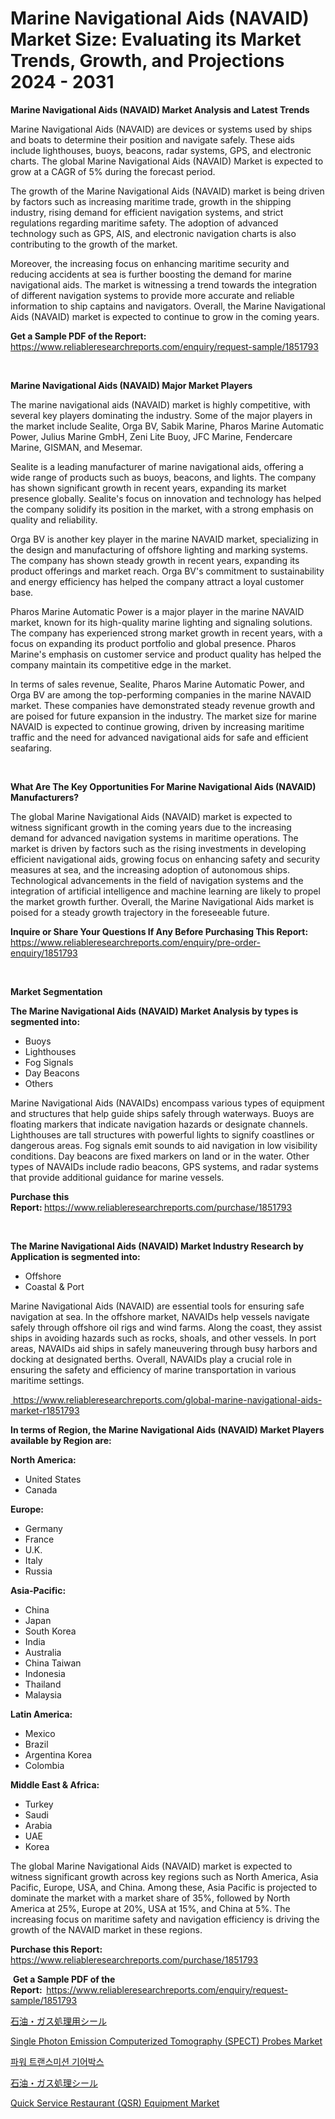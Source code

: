 <p><h1>Marine Navigational Aids (NAVAID) Market Size: Evaluating its Market Trends, Growth, and Projections 2024 - 2031</h1></p><p><strong>Marine Navigational Aids (NAVAID) Market Analysis and Latest Trends</strong></p>
<p><p>Marine Navigational Aids (NAVAID) are devices or systems used by ships and boats to determine their position and navigate safely. These aids include lighthouses, buoys, beacons, radar systems, GPS, and electronic charts. The global Marine Navigational Aids (NAVAID) Market is expected to grow at a CAGR of 5% during the forecast period. </p><p>The growth of the Marine Navigational Aids (NAVAID) market is being driven by factors such as increasing maritime trade, growth in the shipping industry, rising demand for efficient navigation systems, and strict regulations regarding maritime safety. The adoption of advanced technology such as GPS, AIS, and electronic navigation charts is also contributing to the growth of the market.</p><p>Moreover, the increasing focus on enhancing maritime security and reducing accidents at sea is further boosting the demand for marine navigational aids. The market is witnessing a trend towards the integration of different navigation systems to provide more accurate and reliable information to ship captains and navigators. Overall, the Marine Navigational Aids (NAVAID) market is expected to continue to grow in the coming years.</p></p>
<p><strong>Get a Sample PDF of the Report:&nbsp;</strong> <a href="https://www.reliableresearchreports.com/enquiry/request-sample/1851793">https://www.reliableresearchreports.com/enquiry/request-sample/1851793</a></p>
<p>&nbsp;</p>
<p><strong>Marine Navigational Aids (NAVAID) Major Market Players</strong></p>
<p><p>The marine navigational aids (NAVAID) market is highly competitive, with several key players dominating the industry. Some of the major players in the market include Sealite, Orga BV, Sabik Marine, Pharos Marine Automatic Power, Julius Marine GmbH, Zeni Lite Buoy, JFC Marine, Fendercare Marine, GISMAN, and Mesemar.</p><p>Sealite is a leading manufacturer of marine navigational aids, offering a wide range of products such as buoys, beacons, and lights. The company has shown significant growth in recent years, expanding its market presence globally. Sealite's focus on innovation and technology has helped the company solidify its position in the market, with a strong emphasis on quality and reliability.</p><p>Orga BV is another key player in the marine NAVAID market, specializing in the design and manufacturing of offshore lighting and marking systems. The company has shown steady growth in recent years, expanding its product offerings and market reach. Orga BV's commitment to sustainability and energy efficiency has helped the company attract a loyal customer base.</p><p>Pharos Marine Automatic Power is a major player in the marine NAVAID market, known for its high-quality marine lighting and signaling solutions. The company has experienced strong market growth in recent years, with a focus on expanding its product portfolio and global presence. Pharos Marine's emphasis on customer service and product quality has helped the company maintain its competitive edge in the market.</p><p>In terms of sales revenue, Sealite, Pharos Marine Automatic Power, and Orga BV are among the top-performing companies in the marine NAVAID market. These companies have demonstrated steady revenue growth and are poised for future expansion in the industry. The market size for marine NAVAID is expected to continue growing, driven by increasing maritime traffic and the need for advanced navigational aids for safe and efficient seafaring.</p></p>
<p>&nbsp;</p>
<p><strong>What Are The Key Opportunities For Marine Navigational Aids (NAVAID) Manufacturers?</strong></p>
<p><p>The global Marine Navigational Aids (NAVAID) market is expected to witness significant growth in the coming years due to the increasing demand for advanced navigation systems in maritime operations. The market is driven by factors such as the rising investments in developing efficient navigational aids, growing focus on enhancing safety and security measures at sea, and the increasing adoption of autonomous ships. Technological advancements in the field of navigation systems and the integration of artificial intelligence and machine learning are likely to propel the market growth further. Overall, the Marine Navigational Aids market is poised for a steady growth trajectory in the foreseeable future.</p></p>
<p><strong>Inquire or Share Your Questions If Any Before Purchasing This Report:</strong> <a href="https://www.reliableresearchreports.com/enquiry/pre-order-enquiry/1851793">https://www.reliableresearchreports.com/enquiry/pre-order-enquiry/1851793</a></p>
<p>&nbsp;</p>
<p><strong>Market Segmentation</strong></p>
<p><strong>The Marine Navigational Aids (NAVAID) Market Analysis by types is segmented into:</strong></p>
<p><ul><li>Buoys</li><li>Lighthouses</li><li>Fog Signals</li><li>Day Beacons</li><li>Others</li></ul></p>
<p><p>Marine Navigational Aids (NAVAIDs) encompass various types of equipment and structures that help guide ships safely through waterways. Buoys are floating markers that indicate navigation hazards or designate channels. Lighthouses are tall structures with powerful lights to signify coastlines or dangerous areas. Fog signals emit sounds to aid navigation in low visibility conditions. Day beacons are fixed markers on land or in the water. Other types of NAVAIDs include radio beacons, GPS systems, and radar systems that provide additional guidance for marine vessels.</p></p>
<p><strong>Purchase this Report:&nbsp;</strong><a href="https://www.reliableresearchreports.com/purchase/1851793">https://www.reliableresearchreports.com/purchase/1851793</a></p>
<p>&nbsp;</p>
<p><strong>The Marine Navigational Aids (NAVAID) Market Industry Research by Application is segmented into:</strong></p>
<p><ul><li>Offshore</li><li>Coastal & Port</li></ul></p>
<p><p>Marine Navigational Aids (NAVAID) are essential tools for ensuring safe navigation at sea. In the offshore market, NAVAIDs help vessels navigate safely through offshore oil rigs and wind farms. Along the coast, they assist ships in avoiding hazards such as rocks, shoals, and other vessels. In port areas, NAVAIDs aid ships in safely maneuvering through busy harbors and docking at designated berths. Overall, NAVAIDs play a crucial role in ensuring the safety and efficiency of marine transportation in various maritime settings.</p></p>
<p><a href="https://www.reliableresearchreports.com/global-marine-navigational-aids-market-r1851793">&nbsp;https://www.reliableresearchreports.com/global-marine-navigational-aids-market-r1851793</a></p>
<p><strong>In terms of Region, the Marine Navigational Aids (NAVAID) Market Players available by Region are:</strong></p>
<p>
    <p> <strong> North America: </strong>
        <ul>
            <li>United States</li>
            <li>Canada</li>
        </ul>
        </p> 
    <p> <strong> Europe: </strong>
        <ul>
            <li>Germany</li>
            <li>France</li>
            <li>U.K.</li>
            <li>Italy</li>
            <li>Russia</li>
        </ul>
        </p> 
    <p> <strong> Asia-Pacific: </strong>
        <ul>
            <li>China</li>
            <li>Japan</li>
            <li>South Korea</li>
            <li>India</li>
            <li>Australia</li>
            <li>China Taiwan</li>
            <li>Indonesia</li>
            <li>Thailand</li>
            <li>Malaysia</li>
        </ul>
        </p> 
    <p> <strong> Latin America: </strong>
        <ul>
            <li>Mexico</li>
            <li>Brazil</li>
            <li>Argentina Korea</li>
            <li>Colombia</li>
        </ul>
        </p> 
    <p> <strong> Middle East & Africa: </strong>
        <ul>
            <li>Turkey</li>
            <li>Saudi</li>
            <li>Arabia</li>
            <li>UAE</li>
            <li>Korea</li>
        </ul>
    </p>
    </p>
<p><p>The global Marine Navigational Aids (NAVAID) market is expected to witness significant growth across key regions such as North America, Asia Pacific, Europe, USA, and China. Among these, Asia Pacific is projected to dominate the market with a market share of 35%, followed by North America at 25%, Europe at 20%, USA at 15%, and China at 5%. The increasing focus on maritime safety and navigation efficiency is driving the growth of the NAVAID market in these regions.</p></p>
<p><strong>Purchase this Report: </strong><a href="https://www.reliableresearchreports.com/purchase/1851793">https://www.reliableresearchreports.com/purchase/1851793</a></p>
<p>&nbsp;<strong>Get a Sample PDF of the Report:&nbsp;&nbsp;</strong><a href="https://www.reliableresearchreports.com/enquiry/request-sample/1851793">https://www.reliableresearchreports.com/enquiry/request-sample/1851793</a></p>
<p><strong></strong></p>
<p><p><a href="https://github.com/LeanneBruen2023/Market-Research-Report-List-1/blob/main/266904842898.md">石油・ガス処理用シール</a></p><p><a href="https://github.com/jsmusil/Market-Research-Report-List-3/blob/main/single-photon-emission-computerized-tomography-spect-probes-market.md">Single Photon Emission Computerized Tomography (SPECT) Probes Market</a></p><p><a href="https://github.com/vs10l4sfg5c/Market-Research-Report-List-1/blob/main/560647339503.md">파워 트랜스미션 기어박스</a></p><p><a href="https://github.com/cnnriuez22368/Market-Research-Report-List-1/blob/main/553283242897.md">石油・ガス処理シール</a></p><p><a href="https://github.com/bmorecock/Market-Research-Report-List-3/blob/main/quick-service-restaurant-qsr-equipment-market.md">Quick Service Restaurant (QSR) Equipment Market</a></p></p>